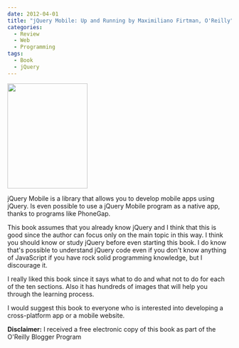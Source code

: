 ```yaml
---
date: 2012-04-01
title: "jQuery Mobile: Up and Running by Maximiliano Firtman, O'Reilly"
categories:
  - Review
  - Web
  - Programming
tags:
  - Book
  - jQuery
---
```

<img class="alignleft" title="Book" src="http://akamaicovers.oreilly.com/images/9781449397654/cat.gif" alt="" width="180" height="236" />

jQuery Mobile is a library that allows you to develop mobile apps using jQuery.
Is even possible to use a jQuery Mobile program as a native app, thanks to programs like PhoneGap.

This book assumes that you already know jQuery and I think that this is good since the author can focus only on the main topic in this way.
I think you should know or study jQuery before even starting this book.
I do know that's possible to understand jQuery code even if you don't know anything of JavaScript if you have rock solid programming knowledge, but I discourage it.

I really liked this book since it says what to do and what not to do for each of the ten sections.
Also it has hundreds of images that will help you through the learning process.

I would suggest this book to everyone who is interested into developing a cross-platform app or a mobile website.

**Disclaimer:** I received a free electronic copy of this book as part of the O'Reilly Blogger Program
